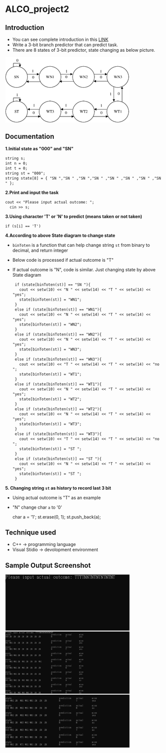 # ALCO_project2
## Introduction
  - You can see complete introduction in this [LINK](https://hackmd.io/@wycchen/1102ALCO_project2)
  - Write a 3-bit branch predictor that can predict task.
  - There are 8 states of 3-bit predictor, state changing as below picture.
  <img src="state.png" width="400">
  
## Documentation 
**1.Initial state as "000" and "SN"**

    string s;
    int n = 0;
    int t = 0;
    string st = "000";
    string state[8] = { "SN ","SN " ,"SN ","SN " ,"SN " ,"SN " ,"SN " ,"SN " };
          
**2.Print and input the task**

    cout << "Please input actual outcome: ";
	  cin >> s;
      
**3.Using character 'T' or 'N' to predict (means taken or not taken)**

    if (s[i] == 'T')
    
**4.According to above State diagram to change state**

   - `binToten` is a function that can help change string `st` from binary to decimal, and return integer
   - Below code is processed if actual outcome is "T"
   - If actual outcome is "N", code is similar. Just changing state by above State diagram
    
          if (state[binToten(st)] == "SN "){
            cout << setw(10) << "N " << setw(14) << "T " << setw(14) << "yes";
            state[binToten(st)] = "WN1";
          }
          else if (state[binToten(st)] == "WN1"){
            cout << setw(10) << "N " << setw(14) << "T " << setw(14) << "yes";
            state[binToten(st)] = "WN2";
          }
          else if (state[binToten(st)] == "WN2"){
            cout << setw(10) << "N " << setw(14) << "T " << setw(14) << "yes";
            state[binToten(st)] = "WN3";
          }
          else if (state[binToten(st)] == "WN3"){
            cout << setw(10) << "T " << setw(14) << "T " << setw(14) << "no ";
            state[binToten(st)] = "WT1";
          }
          else if (state[binToten(st)] == "WT1"){
            cout << setw(10) << "N " << setw(14) << "T " << setw(14) << "yes";
            state[binToten(st)] = "WT2";
          }
          else if (state[binToten(st)] == "WT2"){
            cout << setw(10) << "N " << setw(14) << "T " << setw(14) << "yes";
            state[binToten(st)] = "WT3";
          }
          else if (state[binToten(st)] == "WT3"){
            cout << setw(10) << "T " << setw(14) << "T " << setw(14) << "no ";
            state[binToten(st)] = "ST ";
          }
          else if (state[binToten(st)] == "ST "){
            cout << setw(10) << "N " << setw(14) << "T " << setw(14) << "yes";
            state[binToten(st)] = "ST ";
          }
 **5. Changing string `st` as history to record last 3 bit**
  - Using actual outcome is "T" as an example
  - "N" change char `a` to '0'
  
     char a = '1';
		 st.erase(0, 1);
		 st.push_back(a);
     
## Technique used
  - C++ -> programming language
  - Visual Stidio -> devolopment environment

## Sample Output Screenshot
<img src="input.png" width="400">
<img src="output1.png" width="400">
<img src="output2.png" width="400">
